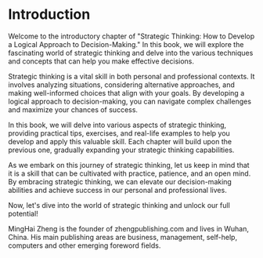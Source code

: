 # Introduction

Welcome to the introductory chapter of "Strategic Thinking: How to Develop a Logical Approach to Decision-Making." In this book, we will explore the fascinating world of strategic thinking and delve into the various techniques and concepts that can help you make effective decisions.

Strategic thinking is a vital skill in both personal and professional contexts. It involves analyzing situations, considering alternative approaches, and making well-informed choices that align with your goals. By developing a logical approach to decision-making, you can navigate complex challenges and maximize your chances of success.

In this book, we will delve into various aspects of strategic thinking, providing practical tips, exercises, and real-life examples to help you develop and apply this valuable skill. Each chapter will build upon the previous one, gradually expanding your strategic thinking capabilities.

As we embark on this journey of strategic thinking, let us keep in mind that it is a skill that can be cultivated with practice, patience, and an open mind. By embracing strategic thinking, we can elevate our decision-making abilities and achieve success in our personal and professional lives.

Now, let's dive into the world of strategic thinking and unlock our full potential!

MingHai Zheng is the founder of zhengpublishing.com and lives in Wuhan, China. His main publishing areas are business, management, self-help, computers and other emerging foreword fields.

